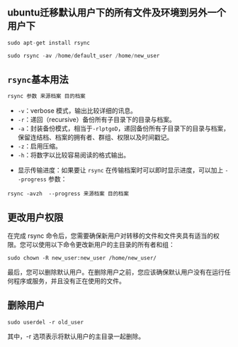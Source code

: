 ## 	ubuntu迁移默认用户下的所有文件及环境到另外一个用户下

```c
sudo apt-get install rsync
```

```c
sudo rsync -av /home/default_user /home/new_user
```

## `rsync`基本用法

```c
rsync 参数 来源档案 目的档案
```

- `-v`：verbose 模式，输出比较详细的讯息。
- `-r`：递回（recursive）备份所有子目录下的目录与档案。
- `-a`：封装备份模式，相当于`-rlptgoD`，递回备份所有子目录下的目录与档案，保留连结档、档案的拥有者、群组、权限以及时间戳记。
- `-z`：启用压缩。
- `-h`：将数字以比较容易阅读的格式输出。

*  显示传输进度：如果要让 `rsync` 在传输档案时可以即时显示进度，可以加上 `--progress` 参数：

```
rsync -avzh  --progress 来源档案 目的档案
```

## 更改用户权限

在完成 rsync 命令后，您需要确保新用户对转移的文件和文件夹具有适当的权限。您可以使用以下命令更改新用户的主目录的所有者和组：

```
sudo chown -R new_user:new_user /home/new_user/
```

最后，您可以删除默认用户。在删除用户之前，您应该确保默认用户没有在运行任何程序或服务，并且没有正在使用的文件。

## 删除用户

```
sudo userdel -r old_user
```

其中，-r 选项表示将默认用户的主目录一起删除。
